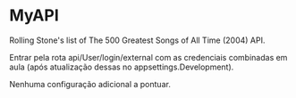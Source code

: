 # MyAPI

Rolling Stone's list of The 500 Greatest Songs of All Time (2004) API.

Entrar pela rota api/User/login/external com as credenciais combinadas em aula (após atualização dessas no appsettings.Development). 

Nenhuma configuração adicional a pontuar.

